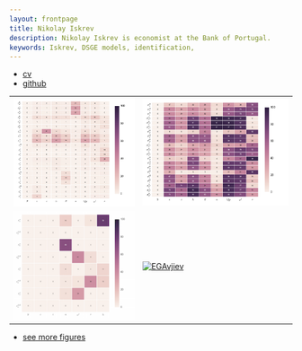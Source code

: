```yaml
---
layout: frontpage
title: Nikolay Iskrev
description: Nikolay Iskrev is economist at the Bank of Portugal.
keywords: Iskrev, DSGE models, identification,
---
```


<div class="navbar">
  <div class="navbar-inner">
      <ul class="nav">
          <li><a href="{{ BASE_PATH }}/assets/cv.pdf">cv</a></li>
          <li><a href="https://github.com/niskrev">github</a></li>
      </ul>
  </div>
</div>

<table class="wide">
<tr>
  <td class="left">
    <a href="pages/publpics/InfoGains.html">
        <img src="assets/publpics/CIGinnovSGUmle-small.png" alt="CIGinnovSGU" title="Iskrev (2017) Fig 1"/>
    </a>
  </td>
  <td class="right">
    <a href="pages/publpics/iskrev2017_fig2.html">
        <img src="assets/publpics/EGallSGUmle-small.png" alt="EGSGU" title="Iskrev (2017) Fig 2"/>
    </a>
  </td>
</tr>
<tr>
  <td class="left">
    <a href="pages/publpics/iskrev2017_fig3.html">
        <img src="assets/publpics/CIGinnovAvjiev-small.png" alt="CIGinnovAvjiev" title="Iskrev (2017) Fig 3"/>
    </a>
  </td>
  <td class="right">
    <a href="pages/publpics/iskrev2017_fig4.html">
        <img src="assets/publpics/EGallAvjiev-small.png.png" alt="EGAvjiev" title="Iskrev (2017) Fig 4"/>
    </a>
  </td>
</tr>
</table>

<div class="navbar">
  <div class="navbar-inner">
      <ul class="nav">
          <li><a href="morefigs.html">see more figures</a></li>
      </ul>
  </div>
</div>
